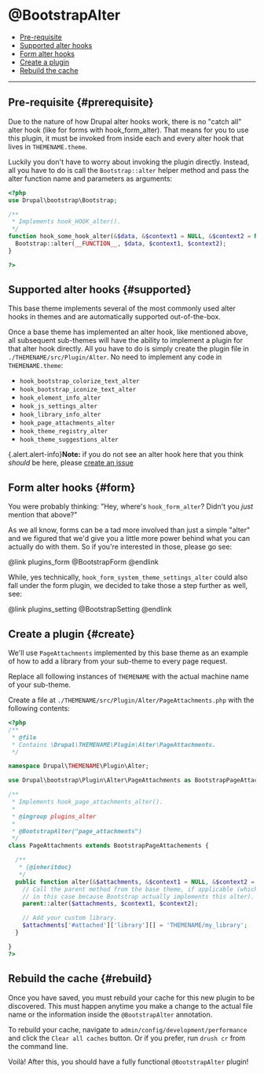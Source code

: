 <!-- @file Documentation for the @BootstrapAlter annotated plugin. -->
<!-- @defgroup -->
<!-- @ingroup -->
# @BootstrapAlter

- [Pre-requisite](#prerequisite)
- [Supported alter hooks](#supported)
- [Form alter hooks](#form)
- [Create a plugin](#create)
- [Rebuild the cache](#rebuild)

---

## Pre-requisite {#prerequisite}

Due to the nature of how Drupal alter hooks work, there is no "catch all" alter
hook (like for forms with hook_form_alter). That means for you to use this
plugin, it must be invoked from inside each and every alter hook that lives in
`THEMENAME.theme`.

Luckily you don't have to worry about invoking the plugin directly. Instead,
all you have to do is call the `Bootstrap::alter` helper method and pass the
alter function name and parameters as arguments:

```php
<?php
use Drupal\bootstrap\Bootstrap;

/**
 * Implements hook_HOOK_alter().
 */
function hook_some_hook_alter(&$data, &$context1 = NULL, &$context2 = NULL) {
  Bootstrap::alter(__FUNCTION__, $data, $context1, $context2);
}

?>
```

## Supported alter hooks {#supported}

This base theme implements several of the most commonly used alter hooks in
themes and are automatically supported out-of-the-box.

Once a base theme has implemented an alter hook, like mentioned above, all
subsequent sub-themes will have the ability to implement a plugin for that
alter hook directly. All you have to do is simply create the plugin file in
`./THEMENAME/src/Plugin/Alter`. No need to implement any code in
`THEMENAME.theme`:

- `hook_bootstrap_colorize_text_alter`
- `hook_bootstrap_iconize_text_alter`
- `hook_element_info_alter`
- `hook_js_settings_alter`
- `hook_library_info_alter`
- `hook_page_attachments_alter`
- `hook_theme_registry_alter`
- `hook_theme_suggestions_alter`

{.alert.alert-info}**Note:** if you do not see an alter hook here that you think
_should_ be here, please
[create an issue](https://www.drupal.org/node/add/project-issue/bootstrap)

## Form alter hooks {#form}

You were probably thinking: "Hey, where's `hook_form_alter`? Didn't you _just_
mention that above?"

As we all know, forms can be a tad more involved than just a simple "alter" and
we figured that we'd give you a little more power behind what you can actually
do with them. So if you're interested in those, please go see:

@link plugins_form @BootstrapForm @endlink

While, yes technically, `hook_form_system_theme_settings_alter` could also fall
under the form plugin, we decided to take those a step further as well, see:


@link plugins_setting @BootstrapSetting @endlink

## Create a plugin {#create}

We'll use `PageAttachments` implemented by this base theme as an example of
how to add a library from your sub-theme to every page request.

Replace all following instances of `THEMENAME` with the actual machine name of
your sub-theme.

Create a file at `./THEMENAME/src/Plugin/Alter/PageAttachments.php` with the
following contents:

```php
<?php
/**
 * @file
 * Contains \Drupal\THEMENAME\Plugin\Alter\PageAttachments.
 */

namespace Drupal\THEMENAME\Plugin\Alter;

use Drupal\bootstrap\Plugin\Alter\PageAttachments as BootstrapPageAttachements;

/**
 * Implements hook_page_attachments_alter().
 *
 * @ingroup plugins_alter
 *
 * @BootstrapAlter("page_attachments")
 */
class PageAttachments extends BootstrapPageAttachements {

  /**
   * {@inheritdoc}
   */
  public function alter(&$attachments, &$context1 = NULL, &$context2 = NULL) {
    // Call the parent method from the base theme, if applicable (which it is
    // in this case because Bootstrap actually implements this alter).
    parent::alter($attachments, $context1, $context2);

    // Add your custom library.
    $attachments['#attached']['library'][] = 'THEMENAME/my_library';
  }

}
?>
```

## Rebuild the cache {#rebuild}

Once you have saved, you must rebuild your cache for this new plugin to be
discovered. This must happen anytime you make a change to the actual file name
or the information inside the `@BootstrapAlter` annotation.

To rebuild your cache, navigate to `admin/config/development/performance` and
click the `Clear all caches` button. Or if you prefer, run `drush cr` from the
command line.

Voilà! After this, you should have a fully functional `@BootstrapAlter` plugin!
